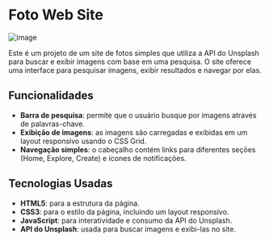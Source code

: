 # Foto Web Site

![image](https://github.com/user-attachments/assets/dfced8cc-0d9e-495c-8333-a4bc8431aa60)

Este é um projeto de um site de fotos simples que utiliza a API do Unsplash para buscar e exibir imagens com base em uma pesquisa. O site oferece uma interface para pesquisar imagens, exibir resultados e navegar por elas.

## Funcionalidades

- **Barra de pesquisa**: permite que o usuário busque por imagens através de palavras-chave.
- **Exibição de imagens**: as imagens são carregadas e exibidas em um layout responsivo usando o CSS Grid.
- **Navegação simples**: o cabeçalho contém links para diferentes seções (Home, Explore, Create) e ícones de notificações.

## Tecnologias Usadas

- **HTML5**: para a estrutura da página.
- **CSS3**: para o estilo da página, incluindo um layout responsivo.
- **JavaScript**: para interatividade e consumo da API do Unsplash.
- **API do Unsplash**: usada para buscar imagens e exibi-las no site.

